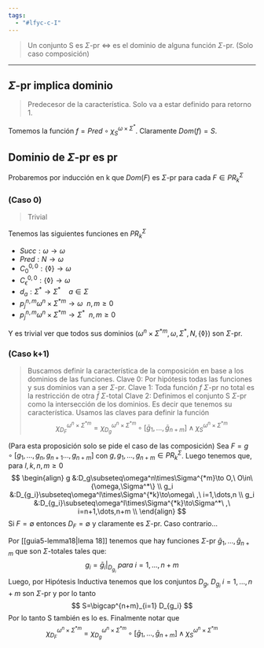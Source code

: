 ```yaml
---
tags:
  - "#lfyc-c-I"
---
```

> Un conjunto S es $\Sigma$-pr $\iff$ es el dominio de alguna función $\Sigma$-pr. (Solo caso composición)

---
## $\Sigma$-pr implica dominio
> Predecesor de la característica. Solo va a estar definido para retorno 1.

Tomemos la función $f=Pred\circ\chi^{\omega\times\Sigma^*}_S$.
Claramente $Dom(f)=S$.
## Dominio de $\Sigma$-pr es pr
Probaremos por inducción en k que $Dom(F)$ es $\Sigma$-pr para cada $F\in PR^{\Sigma}_k$
### (Caso 0)
> Trivial

Tenemos las siguientes funciones en $PR^{\Sigma}_k$
- $Succ:\omega\to\omega$
- $Pred:N\to\omega$
- $C_0^{0,0}:\{\lozenge\}\to\omega$
- $C_\epsilon^{0,0}:\{\lozenge\}\to\omega$
- $d_a:\Sigma^*\to\Sigma^*\quad a\in\Sigma$
- $p_j^{n,m}\omega^n\times\Sigma^{*m}\to\omega\ \ n,m\ge 0$
- $p_j^{n,m}\omega^n\times\Sigma^{*m}\to\Sigma^*\ \ n,m\ge 0$

Y es trivial ver que todos sus dominios ($\omega^n\times\Sigma^{*m}, \omega, \Sigma^*, N, \{\lozenge\}$) son $\Sigma$-pr.

### (Caso k+1)
> Buscamos definir la característica de la composición en base a los dominios de las funciones.
> Clave 0: Por hipótesis todas las funciones y sus dominios van a ser $\Sigma$-pr. 
> Clave 1: Toda función $f$ $\Sigma$-pr no total es la restricción de otra $\bar f$ $\Sigma$-total 
> Clave 2: Definimos el conjunto S $\Sigma$-pr como la intersección de los dominios. Es decir que tenemos su característica.
> Usamos las claves para definir la función
> $$\chi_{D_F}^{\omega^n\times\Sigma^{*m}}=
\chi_{D_g}^{\omega^n\times\Sigma^{*m}}\circ
[\bar g_1,\dots,\bar g_{n+m}]\land
\chi_{S}^{\omega^n\times\Sigma^{*m}}
$$

(Para esta proposición solo se pide el caso de las composición)
Sea $F=g\circ[g_1,\dots,g_n,g_{n+1}\dots,g_{n+m}]$ con $g,g_1,\dots,g_{n+m}\in PR^{\Sigma}_k$.
Luego tenemos que, para $l,k,n,m\ge 0$
 $$
 \begin{align}
 g &:D_g\subseteq\omega^n\times\Sigma^{*m}\to O,\ O\in\{\omega,\Sigma^*\} \\
 g_i &:D_{g_i}\subseteq\omega^l\times\Sigma^{*k}\to\omega\ ,\ i=1,\dots,n \\
 g_i &:D_{g_i}\subseteq\omega^l\times\Sigma^{*k}\to\Sigma^*\ ,\ i=n+1,\dots,n+m \\
 \end{align}
 $$ 
Si $F=\emptyset$ entonces $D_F=\emptyset$ y claramente es $\Sigma$-pr.
Caso contrario...

Por [[guia5-lemma18|lema 18]] tenemos que hay funciones $\Sigma$-pr $\bar g_1,\dots,\bar g_{n+m}$ que son $\Sigma$-totales tales que:
$$g_i=\bar g_i|_{D_{g_i}}\ para\ i=1,\dots,n+m$$
Luego, por Hipótesis Inductiva tenemos que los conjuntos $D_g,\ D_{g_i}\ i=1,\dots, n+m$ son $\Sigma$-pr y por lo tanto
$$
S=\bigcap^{n+m}_{i=1} D_{g_i}
$$
Por lo tanto S también es lo es.
Finalmente notar que
$$
\chi_{D_F}^{\omega^n\times\Sigma^{*m}}=
\chi_{D_g}^{\omega^n\times\Sigma^{*m}}\circ
[\bar g_1,\dots,\bar g_{n+m}]\land
\chi_{S}^{\omega^n\times\Sigma^{*m}}
$$
